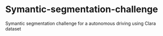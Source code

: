# Symantic-segmentation-challenge
Symantic segmentation challenge for a autonomous driving using Clara dataset
